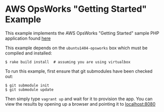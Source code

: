 AWS OpsWorks "Getting Started" Example
======================================

This example implements the AWS OpsWorks "Getting Started" sample PHP application found [here](http://docs.aws.amazon.com/opsworks/latest/userguide/gettingstarted-db.html)

This example depends on the `ubuntu1404-opsworks` box which must be compiled and installed:

    $ rake build install  # assuming you are using virtualbox

To run this example, first ensure that git submodules have been checked out:

    $ git submodule init
    $ git submodule update

Then simply type `vagrant up` and wait for it to provision the app.  You can view the results by opening up a browser and pointing it to [localhost:8080](http://localhost:8080/)